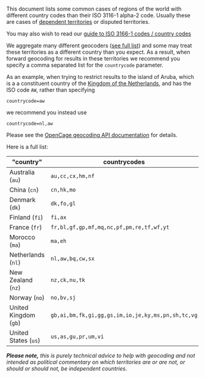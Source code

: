 
This document lists some common cases of regions of the world with different
country codes than their ISO 3116-1 alpha-2 code. Usually these are cases of [dependent territories](https://en.wikipedia.org/wiki/Dependent_territory) or disputed territories.

You may also wish to read our [guide to ISO 3166-1 codes / country codes](https://opencagedata.com/guides/how-to-determine-the-iso-codes-for-a-location)

We aggregate many different geocoders ([see full list](https://opencagedata.com/credits)) and
some may treat these territories as a different country than you expect.
As a result, when forward geocoding for results in these territories we recommend you
specify a comma separated list for the `countrycode` parameter.

As an example, when trying to restrict results to the island of Aruba, which is a
a constituent country of the [Kingdom of the Netherlands](https://en.wikipedia.org/wiki/Kingdom_of_the_Netherlands), and has the ISO code `AW`, rather than specifying

`countrycode=aw`

we recommend you instead use

`countrycode=nl,aw`

Please see the
[OpenCage geocoding API documentation](https://opencagedata.com/api#forward-opt) for details.

Here is a full list:

| **"country"**         | **countrycodes**                                  |
| ----------------------|---------------------------------------------------|
| Australia (`au`)      | `au,cc,cx,hm,nf`                                  |
| China (`cn`)          | `cn,hk,mo`                                        |
| Denmark (`dk`)        | `dk,fo,gl`                                        |
| Finland (`fi`)       | `fi,ax`                                           |
| France (`fr`)         | `fr,bl,gf,gp,mf,mq,nc,pf,pm,re,tf,wf,yt`          |
| Morocco (`ma`)        | `ma,eh`                                           |
| Netherlands (`nl`)    | `nl,aw,bq,cw,sx`                                  |
| New Zealand (`nz`)    | `nz,ck,nu,tk`                                     |
| Norway (`no`)         | `no,bv,sj`                                        |
| United Kingdom (`gb`) | `gb,ai,bm,fk,gi,gg,gs,im,io,je,ky,ms,pn,sh,tc,vg` |
| United States (`us`)  | `us,as,gu,pr,um,vi`                               |

_**Please note,** this is purely technical advice to help with geocoding and not intended as political commentary on which territories are or are not, or should or should not, be independent countries_.
